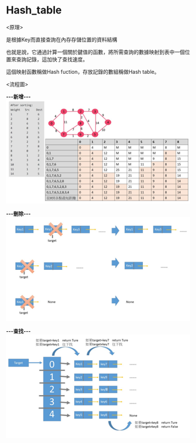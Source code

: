 # Hash_table

<原理>

   是根據Key而直接查詢在內存存儲位置的資料結構

   也就是說，它通過計算一個關於鍵值的函數，將所需查詢的數據映射到表中一個位置來查詢記錄，這加快了查找速度。

   這個映射函數稱做Hash fuction，存放記錄的數組稱做Hash table。

<流程圖>

**---新增---**
![image](https://github.com/sun-peihsuan/learning-note/raw/master/image/%E6%8A%95%E5%BD%B1%E7%89%871.JPG)

**---刪除---**
![image](https://github.com/sun-peihsuan/learning-note/raw/master/image/%E6%8A%95%E5%BD%B1%E7%89%873.JPG)

**---查找---**
![image](https://github.com/sun-peihsuan/learning-note/raw/master/image/%E6%8A%95%E5%BD%B1%E7%89%872.JPG)
